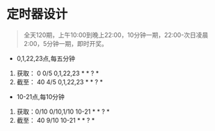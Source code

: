 # 定时器设计

> 全天120期，上午10:00到晚上22:00，10分钟一期，22:00-次日凌晨2:00，5分钟一期，即时开奖。

* 0,1,22,23点,每五分钟
1. 获取： 0 0/5 0,1,22,23 * * ? \*
2. 截至： 40 4/5 0,1,22,23 * * ? \*

* 10-21点,每10分钟
1. 获取：0/10 0/10,1/10 10-21 * * ? *
2. 截至： 40 9/10 10-21 * * ? \*